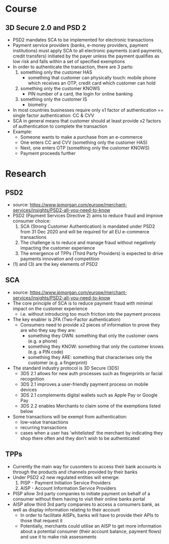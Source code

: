 # Course

## 3D Secure 2.0 and PSD 2
- PSD2 mandates SCA to be implemented for electronic transactions
- Payment service providers (banks, e-money providers, payment institutions) must apply SCA to all electronic payments (card payments, credit transfers) initiated by the payer unless the payment qualifies as low risk and falls within a set of specified exemptions
- In order to authenticate the transaction, there are 3 parts:
    1. something only the customer HAS
        - something that customer can physically touch: mobile phone which receives an OTP, credit card which customer can hold
    2. something only the customer KNOWS
        - PIN number of a card, the login for online banking
    3. something only the customer IS
        - biometry
- In most countries businesses require only x1 factor of authentication == single factor authentication: CC & CVV
- SCA in general means that customer should at least provide x2 factors of authentication to complete the transaction
- Example:
    - Someone wants to make a purchase from an e-commerce
    - One enters CC and CVV (something only the customer HAS)
    - Next, one enters OTP (something only the customer KNOWS)
    - Payment proceeds further

# Research

## PSD2
- source: https://www.jpmorgan.com/europe/merchant-services/insights/PSD2-all-you-need-to-know
- PSD2 (Payment Services Directive 2) aims to reduce fraud and improve consumer choice:
    1. SCA (Strong Customer Authentication) is mandated under PSD2 from 31 Dec 2020 and will be required for all EU e-commerce transactions
    2. The challenge is to reduce and manage fraud without negatively impacting the customer experience
    3. The emergence of TPPs (Third Party Providers) is expected to drive payments innovation and competition
- (1) and (3) are the key elements of PSD2

## SCA
- source: https://www.jpmorgan.com/europe/merchant-services/insights/PSD2-all-you-need-to-know
- The core principle of SCA is to reduce payment fraud with minimal impact on the customer experience
    - i.e. without introducing too much friction into the payment process
- The key enabler is 2FA (Two-Factor authentication)
    - Consumers need to provide x2 pieces of information to prove they are who they say they are:
        - something they OWN: something that only the customer owns (e.g. a phone)
        - something they KNOW: something that only the customer knows (e.g. a PIN code)
        - something they ARE: something that characterises only the customer (e.g. a fingerprint)
- The standard industry protocol is 3D Secure (3DS)
    - 3DS 2.1 allows for new auth processes such as fingerprints or facial recognition
    - 3DS 2.1 improves a user-friendly payment process on mobile devices
    - 3DS 2.1 complements digital wallets such as Apple Pay or Google Pay
    - 3DS 2.2 enables Merchants to claim some of the exemptions listed below
- Some transactions will be exempt from authentication:
    - low-value transactions
    - recurring transactions
    - cases when a user has 'whitelisted' the merchant by indicating they shop there often and they don't wish to be authenticated

## TPPs
- Currently the main way for cusomters to access their bank accounts is through the products and channels provided by their banks
- Under PSD2 x2 new regulated entities will emerge:
    1. PISP - Payment Initiation Service Providers
    2. AISP - Account Information Service Providers
- PISP allow 3rd party companies to initiate payment on behalf of a consumer without them having to visit their online banks portal
- AISP allow third 3rd party companies to access a consumers bank, as well as display information relating to their account
    - In order to facilitate AISPs, banks will have to provide their APIs to those that request it
    - Potentially, merchants could utilise an AISP to get more information about a potential consumer (their account balance, payment flows) and use it to make risk assessments
